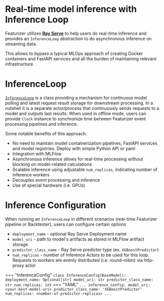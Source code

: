 # Real-time model inference with Inference Loop

Featurizer utilizes **[Ray Serve](https://docs.ray.io/en/latest/serve/index.html)** to help
users do real-time inference and provides an ```InferenceLoop``` abstraction to do asynchronous
inference on streaming data.

This allows to bypass a typical MLOps approach of creating Docker containers and FastAPI services and all the burden of maintaining relevant infrastructure.


# InferenceLoop

[```InferenceLoop```](https://github.com/anovv/svoe/blob/main/backtester/inference/inference_loop.py) is a class providing a mechanism
for continuous model polling and latest request result storage for downstream processing. 
In a nutshell it is a separate actor/process that continuously sends requests to a model and outputs last results. 
When used in offline mode, users can provide ```Clock``` instance to synchronize time between
Featurizer event processing pipelines and inference.

Some notable benefits of this approach:

- No need to maintain model containerization pipelines, FastAPI services and model registries. Deploy with simple Python API or yaml
- Integration with MLFlow
- Asynchronous inference allows for real-time processing without blocking on model-related calculations 
- Scalable inference using adjustable ```num_replicas```, indicating number of inference workers
- Decouples event processing and inference
- Use of special hardware (i.e. GPUs)



# Inference Configuration

When running an ```InferenceLoop``` in different scenarios (real-time Featurizer pipeline or Backtester),
users can configure certain options

- ```deployment_name``` - optional Ray Serve Deployment name
- ```model_uri``` - path to model's artifacts as stored in MLFlow artifact storage
- ```predictor_class_name``` - Ray Serve predictor type (ex. ```XGBoostPredictor```)
- ```num_replicas``` - number of Inference Actors to be used for this loop. Requests to workers are evenly
distributed (i.e. round-robin) via http-proxy actor

=== "InferenceConfig"
    ```
    class InferenceConfig(BaseModel):
        deployment_name: Optional[str]
        model_uri: str
        predictor_class_name: str
        num_replicas: int
    ```
=== "YAML"
    ```
    ...
    inference_config:
      model_uri: <your-best-model-uri>
      predictor_class_name: 'XGBoostPredictor'
      num_replicas: <number-of-predictor-replicas>
    ...
    ```
